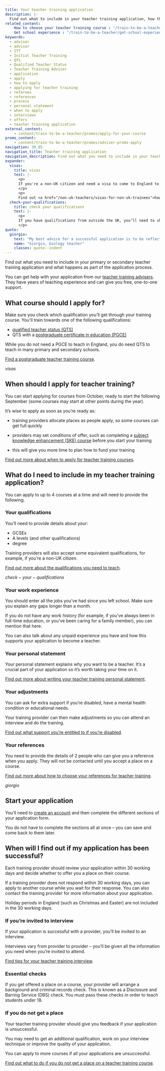 ```yaml
---
title: Your teacher training application
description: |-
  Find out what to include in your teacher training application, how the process works and when to apply.
related_content:
    How to choose your teacher training course : "/train-to-be-a-teacher/how-to-choose-your-teacher-training-course"
    Get school experience : "/train-to-be-a-teacher/get-school-experience"
keywords:
  - adviser
  - advisor
  - ITT
  - Initial Teacher Training
  - QTS
  - Qualified Teacher Status
  - Teacher Training Adviser
  - application
  - apply
  - how to apply
  - applying for teacher training
  - referees
  - references
  - process
  - personal statement
  - when to apply
  - interviews
  - offers
  - teacher training application
external_content:
    - content/train-to-be-a-teacher/promos/apply-for-your-course
promo_content:
    - content/train-to-be-a-teacher/promos/adviser-promo-apply
navigation: 30.05
navigation_title: Teacher training application
navigation_description: Find out what you need to include in your teacher training application and when to apply.
expander:
  visas:
    title: visas
    text: |-
      <p>
      If you're a non-UK citizen and need a visa to come to England to train to teach, you need to make sure the course you’re applying for sponsors visas.  
      </p>
      <p>
      Find out <a href="/non-uk-teachers/visas-for-non-uk-trainees">how to apply for a visa to train to teach in England</a>.</p>
  check-your-qualifications:
    title: check your qualifications
    text: |-
      <p>
      If you have qualifications from outside the UK, you’ll need to show that they meet the standards set for teacher training in England. You can <a href="/non-uk-teachers/non-uk-qualifications">get help comparing English and international qualifications</a>. 
      </p>
quote:
  giorgio:
    text: "My best advice for a successful application is to be reflective in your personal statement and interview, think about why you want to teach, about the sort of classroom you envisage yourself in (and why) and talk about it!"
    name: "Giorgio, biology teacher"
    classes: quote--indent
---
```


Find out what you need to include in your primary or secondary teacher training application and what happens as part of the application process. 

You can get help with your application from our [teacher training advisers](/teacher-training-advisers). They have years of teaching experience and can give you free, one-to-one support. 

## What course should I apply for? 

Make sure you check which qualification you’ll get through your training course. You'll train towards one of the following qualifications:

* [qualified teacher status (QTS)](/train-to-be-a-teacher/what-is-qts)
* QTS with a [postgraduate certificate in education (PGCE)](/train-to-be-a-teacher/what-is-a-pgce)

While you do not need a PGCE to teach in England, you do need QTS to teach in many primary and secondary schools.

[Find a postgraduate teacher training course](https://find-teacher-training-courses.service.gov.uk/). 

$visas$

## When should I apply for teacher training? 

You can start applying for courses from October, ready to start the following September (some courses may start at other points during the year).

It’s wise to apply as soon as you’re ready as:

* training providers allocate places as people apply, so some courses can get full quickly 

* providers may set conditions of offer, such as completing a [subject knowledge enhancement (SKE) course](/how-to-apply-for-teacher-training/subject-knowledge-enhancement) before you start your training 

* this will give you more time to plan how to fund your training 

<p> <a href="/how-to-apply-for-teacher-training/when-to-apply-for-teacher-training">Find out more about when to apply for teacher training courses</a>.</p>


## What do I need to include in my teacher training application? 

You can apply to up to 4 courses at a time and will need to provide the following. 

### Your qualifications 

You’ll need to provide details about your: 

* GCSEs 
* A levels (and other qualifications) 
* degree 

Training providers will also accept some equivalent qualifications, for example, if you’re a non-UK citizen. 

[Find out more about the qualifications you need to teach](/train-to-be-a-teacher/qualifications-you-need-to-teach).

$check-your-qualifications$

### Your work experience 

You should enter all the jobs you’ve had since you left school. Make sure you explain any gaps longer than a month. 

If you do not have any work history (for example, if you’ve always been in full-time education, or you’ve been caring for a family member), you can mention that here. 

You can also talk about any unpaid experience you have and how this supports your application to become a teacher. 

### Your personal statement 

Your personal statement explains why you want to be a teacher. It’s a crucial part of your application so it’s worth taking your time on it. 

[Find out more about writing your teacher training personal statement](/how-to-apply-for-teacher-training/teacher-training-personal-statement). 

### Your adjustments 

You can ask for extra support if you’re disabled, have a mental health condition or educational needs. 

Your training provider can then make adjustments so you can attend an interview and do the training. 

[Find out what support you’re entitled to if you’re disabled](/funding-and-support/if-youre-disabled). 

### Your references 

You need to provide the details of 2 people who can give you a reference when you apply. They will not be contacted until you accept a place on a course. 

[Find out more about how to choose your references for teacher training](/how-to-apply-for-teacher-training/teacher-training-references).

$giorgio$

## Start your application

You’ll need to [create an account](https://www.apply-for-teacher-training.service.gov.uk/candidate/account) and then complete the different sections of your application form.

You do not have to complete the sections all at once – you can save and come back to them later.

## When will I find out if my application has been successful? 

Each training provider should review your application within 30 working days and decide whether to offer you a place on their course.

If a training provider does not respond within 30 working days, you can apply to another course while you wait for their response. You can also contact the training provider for more information about your application.

Holiday periods in England (such as Christmas and Easter) are not included in the 30 working days.

### If you’re invited to interview 

If your application is successful with a provider, you’ll be invited to an interview. 

Interviews vary from provider to provider – you’ll be given all the information you need when you’re invited to attend. 

[Find tips for your teacher training interview](/how-to-apply-for-teacher-training/teacher-training-interview). 

### Essential checks

If you get offered a place on a course, your provider will arrange a background and criminal records check. This is known as a Disclosure and Barring Service (DBS) check. You must pass these checks in order to teach students under 18.

### If you do not get a place 

Your teacher training provider should give you feedback if your application is unsuccessful. 

You may need to get an additional qualification, work on your interview technique or improve the quality of your application. 

You can apply to more courses if all your applications are unsuccessful. 

[Find out what to do if you do not get a place on a teacher training course](/how-to-apply-for-teacher-training/if-your-application-is-unsuccessful). 
